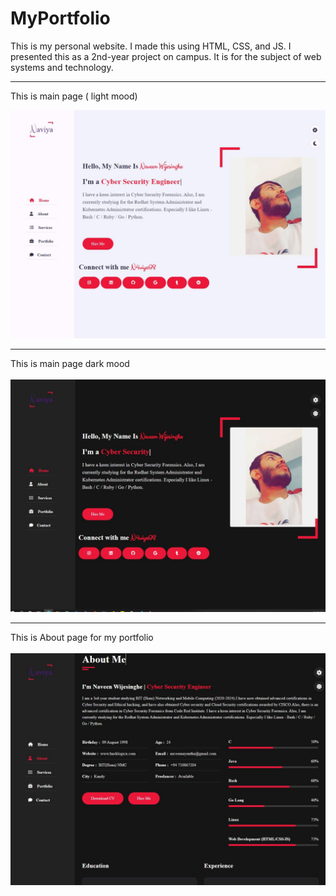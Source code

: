 # MyPortfolio
This is my personal website. I made this using HTML, CSS, and JS. I presented this as a 2nd-year project on campus. It is for the subject of web systems and technology.
<br> <hr>
This is main page ( light mood) <br>

<img src="New folder/web.JPG" alt="">
<hr>
This is main page dark mood
<br>
<br>
<img src="New folder/web2.JPG" alt="">
<br><hr>
This is About page for my portfolio <br>
<br>
<img src="New folder/web3.JPG" alt="">


